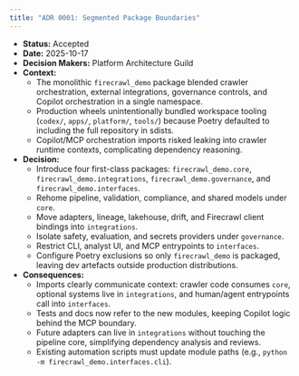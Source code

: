 ```yaml
---
title: "ADR 0001: Segmented Package Boundaries"
---
```


- **Status:** Accepted
- **Date:** 2025-10-17
- **Decision Makers:** Platform Architecture Guild
- **Context:**
  - The monolithic `firecrawl_demo` package blended crawler orchestration, external integrations, governance controls, and Copilot orchestration in a single namespace.
  - Production wheels unintentionally bundled workspace tooling (`codex/`, `apps/`, `platform/`, `tools/`) because Poetry defaulted to including the full repository in sdists.
  - Copilot/MCP orchestration imports risked leaking into crawler runtime contexts, complicating dependency reasoning.
- **Decision:**
  - Introduce four first-class packages: `firecrawl_demo.core`, `firecrawl_demo.integrations`, `firecrawl_demo.governance`, and `firecrawl_demo.interfaces`.
  - Rehome pipeline, validation, compliance, and shared models under `core`.
  - Move adapters, lineage, lakehouse, drift, and Firecrawl client bindings into `integrations`.
  - Isolate safety, evaluation, and secrets providers under `governance`.
  - Restrict CLI, analyst UI, and MCP entrypoints to `interfaces`.
  - Configure Poetry exclusions so only `firecrawl_demo` is packaged, leaving dev artefacts outside production distributions.
- **Consequences:**
  - Imports clearly communicate context: crawler code consumes `core`, optional systems live in `integrations`, and human/agent entrypoints call into `interfaces`.
  - Tests and docs now refer to the new modules, keeping Copilot logic behind the MCP boundary.
  - Future adapters can live in `integrations` without touching the pipeline core, simplifying dependency analysis and reviews.
  - Existing automation scripts must update module paths (e.g., `python -m firecrawl_demo.interfaces.cli`).
